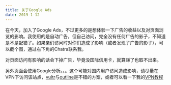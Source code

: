 ```yaml
---
title: 关于Google Ads
date: 2019-1-12
---
```

在今天，加入了Google Ads，不过更多的是想体验一下广告的收益以及对页面浏览的影响。我使用的是自动广告，但自己访问，完全没有任何广告的影子，不知道是不是配错了。如果亲们访问时对你们造成了影响（或者发现了广告的影子），可以截个图，通过右下角的Chatra联系我。  

对页面访问有影响的话会下掉广告，毕竟没国际信用卡，就算赚了也取不出来。  

另外页面会使用Google分析。。。这个可能对国内用户访问造成影响，请尽量在VPN下访问该站点，[vultr](https://www.vultr.com/)与[outline](https://getoutline.org/zh-CN/home)是不错的方案，或者可以看一下我的[VPN教程](/more/vpn)